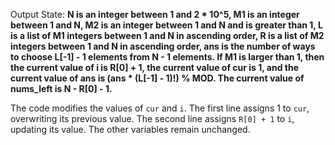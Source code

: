 Output State: **N is an integer between 1 and 2 * 10^5, M1 is an integer between 1 and N, M2 is an integer between 1 and N and is greater than 1, L is a list of M1 integers between 1 and N in ascending order, R is a list of M2 integers between 1 and N in ascending order, ans is the number of ways to choose L[-1] - 1 elements from N - 1 elements. If M1 is larger than 1, then the current value of i is R[0] + 1, the current value of cur is 1, and the current value of ans is (ans * (L[-1] - 1)!) % MOD. The current value of nums_left is N - R[0] - 1.**

The code modifies the values of `cur` and `i`. The first line assigns 1 to `cur`, overwriting its previous value. The second line assigns `R[0] + 1` to `i`, updating its value. The other variables remain unchanged.